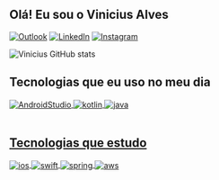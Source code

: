 ## Olá! Eu sou o Vinicius Alves

[![Outlook](https://img.shields.io/badge/Microsoft_Outlook-0078D4?style=for-the-badge&logo=microsoft-outlook&logoColor=white)](mailto:viniciusr258@outlook.com)
[![LinkedIn](	https://img.shields.io/badge/LinkedIn-0077B5?style=for-the-badge&logo=linkedin&logoColor=white)](https://www.linkedin.com/in/umvini/)
[![Instagram](https://img.shields.io/badge/Instagram-E4405F?style=for-the-badge&logo=instagram&logoColor=white)](https://instagram.com/umvini)

![Vinicius GitHub stats](https://github-readme-stats.vercel.app/api?username=umvini&show_icons=true&theme=dracula&count_private=true)

## Tecnologias que eu uso no meu dia

<div style="display: inline_block">
  <a href="https://github.com/umvini">
  <img align="center" alt="AndroidStudio" src="https://img.shields.io/badge/Android-3DDC84?style=for-the-badge&logo=android&logoColor=white" />
  <img align="center" alt="kotlin" src="https://img.shields.io/badge/Kotlin-0095D5?&style=for-the-badge&logo=kotlin&logoColor=white" />
  <img align="center" alt="java" src="https://img.shields.io/badge/Java-ED8B00?style=for-the-badge&logo=java&logoColor=white" />
</div><br/>

## Tecnologias que estudo

<div style="display: inline_block">
  <a href="https://github.com/umvini">
  <img align="center" alt="ios" src="https://img.shields.io/badge/iOS-000000?style=for-the-badge&logo=ios&logoColor=white" />
  <img align="center" alt="swift" src="https://img.shields.io/badge/Swift-FA7343?style=for-the-badge&logo=swift&logoColor=white" />
  <img align="center" alt="spring" src="https://img.shields.io/badge/Spring-6DB33F?style=for-the-badge&logo=spring&logoColor=white" />
  <img align="center" alt="aws" src="https://img.shields.io/badge/Amazon_AWS-232F3E?style=for-the-badge&logo=amazon-aws&logoColor=white" />
</div><br/>
